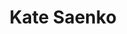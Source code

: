 ---
layout: page
title: Kate Saenko
img: assets/img/organizers/angela_yao.jpg
importance: 2
redirect: https://www.comp.nus.edu.sg/~ayao/
category: work
giscus_comments: false
---